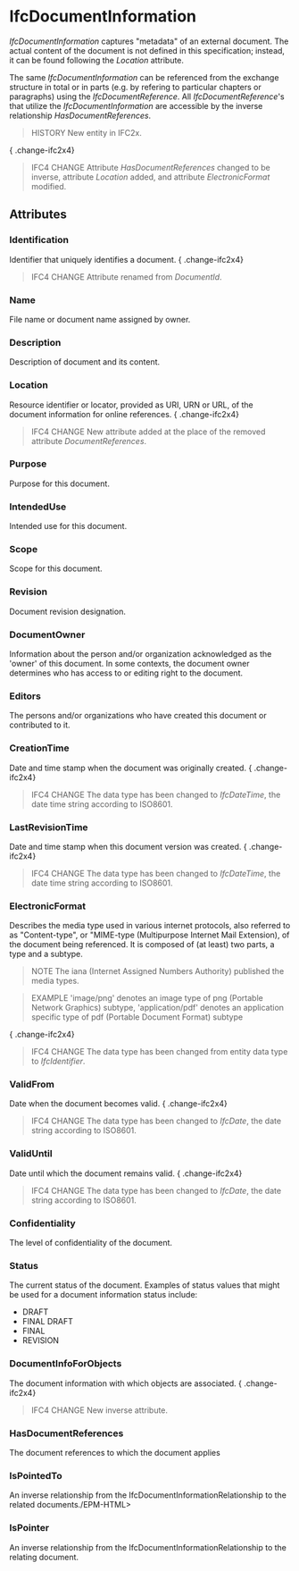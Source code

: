 # IfcDocumentInformation

_IfcDocumentInformation_ captures "metadata" of an external document. The actual content of the document is not defined in this specification; instead, it can be found following the _Location_ attribute.

The same _IfcDocumentInformation_ can be referenced from the exchange structure in total or in parts (e.g. by refering to particular chapters or paragraphs) using the _IfcDocumentReference_. All _IfcDocumentReference_'s that utilize the _IfcDocumentInformation_ are accessible by the inverse relationship _HasDocumentReferences_.

> HISTORY  New entity in IFC2x.

{ .change-ifc2x4}
> IFC4 CHANGE  Attribute _HasDocumentReferences_ changed to be inverse, attribute _Location_ added, and attribute _ElectronicFormat_ modified.

## Attributes

### Identification
Identifier that uniquely identifies a document.
{ .change-ifc2x4}
> IFC4 CHANGE  Attribute renamed from _DocumentId_.

### Name
File name or document name assigned by owner.

### Description
Description of document and its content.

### Location
Resource identifier or locator, provided as URI, URN or URL, of the document information for online references.
{ .change-ifc2x4}
> IFC4 CHANGE  New attribute added at the place of the removed attribute _DocumentReferences_.

### Purpose
Purpose for this document.

### IntendedUse
Intended use for this document.

### Scope
Scope for this document.

### Revision
Document revision designation.

### DocumentOwner
Information about the person and/or organization acknowledged as the 'owner' of this document. In some contexts, the document owner determines who has access to or editing right to the document.

### Editors
The persons and/or organizations who have created this document or contributed to it.

### CreationTime
Date and time stamp when the document was originally created.
{ .change-ifc2x4}
> IFC4 CHANGE The data type has been changed to _IfcDateTime_, the date time string according to ISO8601.

### LastRevisionTime
Date and time stamp when this document version was created.
{ .change-ifc2x4}
> IFC4 CHANGE The data type has been changed to _IfcDateTime_, the date time string according to ISO8601.

### ElectronicFormat
Describes the media type used in various internet protocols, also referred to as "Content-type", or "MIME-type (Multipurpose Internet Mail Extension), of the document being referenced. It is composed of (at least) two parts, a type and a subtype.
> NOTE  The iana (Internet Assigned Numbers Authority) published the media types.

> EXAMPLE  'image/png' denotes an image type of png (Portable Network Graphics) subtype, 'application/pdf' denotes an application specific type of pdf (Portable Document Format) subtype

{ .change-ifc2x4}
> IFC4 CHANGE  The data type has been changed from entity data type to _IfcIdentifier_.

### ValidFrom
Date when the document becomes valid.
{ .change-ifc2x4}
> IFC4 CHANGE The data type has been changed to _IfcDate_, the date string according to ISO8601.

### ValidUntil
Date until which the document remains valid.
{ .change-ifc2x4}
> IFC4 CHANGE The data type has been changed to _IfcDate_, the date string according to ISO8601.

### Confidentiality
The level of confidentiality of the document.

### Status
The current status of the document. Examples of status values that might be used for a document information status include:  
- DRAFT  
- FINAL DRAFT  
- FINAL  
- REVISION

### DocumentInfoForObjects
The document information with which objects are associated.
{ .change-ifc2x4}
> IFC4 CHANGE  New inverse attribute.

### HasDocumentReferences
The document references to which the document applies

### IsPointedTo
An inverse relationship from the IfcDocumentInformationRelationship to the related documents./EPM-HTML>

### IsPointer
An inverse relationship from the IfcDocumentInformationRelationship to the relating document.
